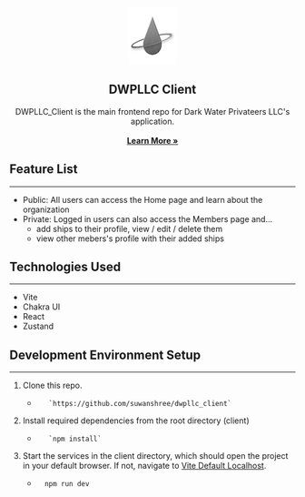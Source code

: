 <br />
<div align="center">
  <!-- <a href="https://dwpllc.vercel.app"> -->
    <img src="./src/assets/pngs/logo-small.png" alt="Logo" width="86" height="100">
  </a>

<h2 align="center">DWPLLC Client</h2>

  <p align="center">
    DWPLLC_Client is the main frontend repo for Dark Water Privateers LLC's application.
    <br />
    <br />
    <a href="https://dwpllc.vercel.app"><strong>Learn More »</strong></a>
    <br />
  </p>
</div>

## Feature List

---

- Public: All users can access the Home page and learn about the organization
- Private: Logged in users can also access the Members page and...
  - add ships to their profile, view / edit / delete them
  - view other mebers's profile with their added ships

## Technologies Used

---

- Vite
- Chakra UI
- React
- Zustand

## Development Environment Setup

---

1.  Clone this repo.

    -        `https://github.com/suwanshree/dwpllc_client`

2.  Install required dependencies from the root directory (client)

    -        `npm install`

3.  Start the services in the client directory, which should open the project in your default browser. If not, navigate to [Vite Default Localhost](http://localhost:5173/).

    -       npm run dev
